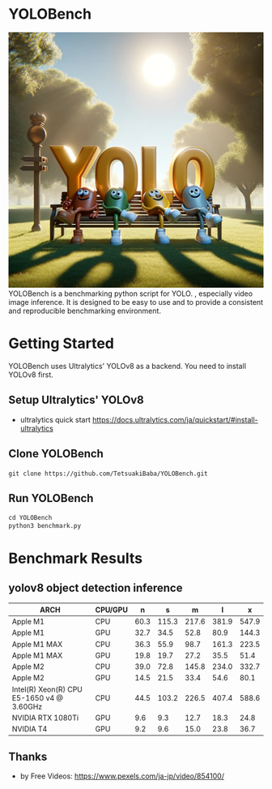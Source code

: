 # YOLOBench

![YOLOBench](teaser.webp)
YOLOBench is a benchmarking python script for YOLO. , especially video image inference. It is designed to be easy to use and to provide a consistent and reproducible benchmarking environment. 

# Getting Started
YOLOBench uses Ultralytics' YOLOv8 as a backend. You need to install YOLOv8 first. 

## Setup Ultralytics' YOLOv8
 * ultralytics quick start https://docs.ultralytics.com/ja/quickstart/#install-ultralytics

## Clone YOLOBench
```
git clone https://github.com/TetsuakiBaba/YOLOBench.git
``` 

## Run YOLOBench
```
cd YOLOBench
python3 benchmark.py
```

# Benchmark Results

## yolov8 object detection inference
| ARCH | CPU/GPU | n | s | m | l | x |
| --- | --- | --- | --- | --- | --- | --- |
| Apple M1 | CPU | 60.3 | 115.3 | 217.6 | 381.9 | 547.9 |
| Apple M1 | GPU | 32.7 | 34.5 | 52.8 | 80.9 | 144.3 |
| Apple M1 MAX  | CPU | 36.3 | 55.9 | 98.7 | 161.3 | 223.5 |
| Apple M1 MAX  | GPU | 19.8 | 19.7 | 27.2 | 35.5 | 51.4 |
| Apple M2  | CPU | 39.0 | 72.8 | 145.8 | 234.0 | 332.7 |
| Apple M2  | GPU | 14.5 | 21.5 | 33.4 | 54.6 | 80.1 |
| Intel(R) Xeon(R) CPU E5-1650 v4 @ 3.60GHz | CPU | 44.5 | 103.2 | 226.5 | 407.4 | 588.6 |
| NVIDIA RTX 1080Ti  | GPU | 9.6 | 9.3 | 12.7 | 18.3 | 24.8 |
| NVIDIA T4  | GPU | 9.2 | 9.6 | 15.0 | 23.8 | 36.7 |

## Thanks
  * by Free Videos: https://www.pexels.com/ja-jp/video/854100/